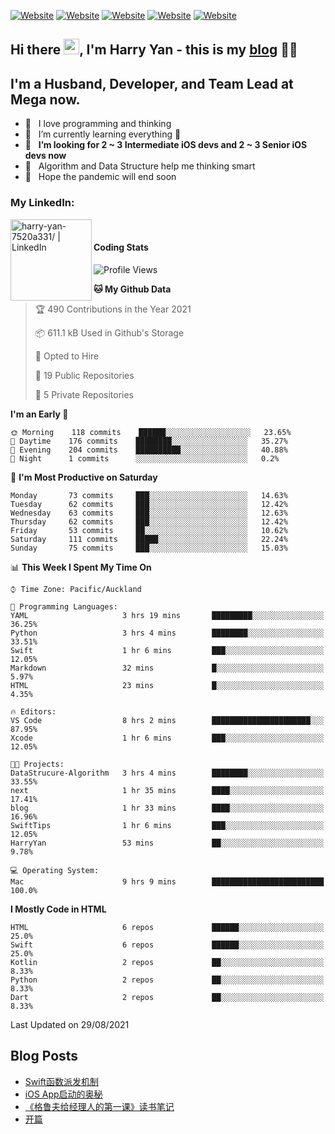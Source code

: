 [![Website](https://img.shields.io/badge/Swift-FA7343?style=for-the-badge&logo=swift&logoColor=white)](https://swift.org/blog/)
[![Website](https://img.shields.io/badge/Dart-0175C2?style=for-the-badge&logo=dart&logoColor=white)](https://dart.dev/tools/sdk)
[![Website](https://img.shields.io/badge/Kotlin-0095D5?&style=for-the-badge&logo=kotlin&logoColor=white)](https://developer.android.com/kotlin?gclid=CjwKCAjw1JeJBhB9EiwAV612yyBJK6NE-Iltekll2TQW2PnS4ijhe8gDua3nAh7o--FWFoWabiKBwxoCyfEQAvD_BwE&gclsrc=aw.ds)
[![Website](https://img.shields.io/badge/C%23-239120?style=for-the-badge&logo=c-sharp&logoColor=white)](https://docs.microsoft.com/en-us/dotnet/csharp/)
[![Website](https://img.shields.io/badge/Python-14354C?style=for-the-badge&logo=python&logoColor=white)](https://www.python.org/)

## Hi there <a href="https://harryyan.github.io"><img src="https://media.giphy.com/media/hvRJCLFzcasrR4ia7z/giphy.gif" width="25px"></a>,  I'm Harry Yan - this is my [blog] 👨‍💻

## I'm a Husband, Developer, and Team Lead at Mega now.

- 🔭 &nbsp; I love programming and thinking
- 🌱 &nbsp; I’m currently learning everything 🤣
- 👯 &nbsp; **I’m looking for 2 ~ 3 Intermediate iOS devs and 2 ~ 3 Senior iOS devs now**
- 👻 &nbsp; Algorithm and Data Structure help me thinking smart
- 👺 &nbsp; Hope the pandemic will end soon


### My LinkedIn:
[<img align="left" alt="harry-yan-7520a331/ | LinkedIn" width="130" src="https://img.shields.io/badge/LinkedIn-0077B5?style=for-the-badge&logo=linkedin&logoColor=white" />][linkedin]

<br />

#### Coding Stats

<!--START_SECTION:waka-->
![Profile Views](http://img.shields.io/badge/Profile%20Views-311-blue)

**🐱 My Github Data** 

> 🏆 490 Contributions in the Year 2021
 > 
> 📦 611.1 kB Used in Github's Storage 
 > 
> 💼 Opted to Hire
 > 
> 📜 19 Public Repositories 
 > 
> 🔑 5 Private Repositories  
 > 
**I'm an Early 🐤** 

```text
🌞 Morning    118 commits    ██████░░░░░░░░░░░░░░░░░░░   23.65% 
🌆 Daytime    176 commits    ████████░░░░░░░░░░░░░░░░░   35.27% 
🌃 Evening    204 commits    ██████████░░░░░░░░░░░░░░░   40.88% 
🌙 Night      1 commits      ░░░░░░░░░░░░░░░░░░░░░░░░░   0.2%

```
📅 **I'm Most Productive on Saturday** 

```text
Monday       73 commits     ███░░░░░░░░░░░░░░░░░░░░░░   14.63% 
Tuesday      62 commits     ███░░░░░░░░░░░░░░░░░░░░░░   12.42% 
Wednesday    63 commits     ███░░░░░░░░░░░░░░░░░░░░░░   12.63% 
Thursday     62 commits     ███░░░░░░░░░░░░░░░░░░░░░░   12.42% 
Friday       53 commits     ██░░░░░░░░░░░░░░░░░░░░░░░   10.62% 
Saturday     111 commits    █████░░░░░░░░░░░░░░░░░░░░   22.24% 
Sunday       75 commits     ███░░░░░░░░░░░░░░░░░░░░░░   15.03%

```


📊 **This Week I Spent My Time On** 

```text
⌚︎ Time Zone: Pacific/Auckland

💬 Programming Languages: 
YAML                     3 hrs 19 mins       █████████░░░░░░░░░░░░░░░░   36.25% 
Python                   3 hrs 4 mins        ████████░░░░░░░░░░░░░░░░░   33.51% 
Swift                    1 hr 6 mins         ███░░░░░░░░░░░░░░░░░░░░░░   12.05% 
Markdown                 32 mins             █░░░░░░░░░░░░░░░░░░░░░░░░   5.97% 
HTML                     23 mins             █░░░░░░░░░░░░░░░░░░░░░░░░   4.35%

🔥 Editors: 
VS Code                  8 hrs 2 mins        ██████████████████████░░░   87.95% 
Xcode                    1 hr 6 mins         ███░░░░░░░░░░░░░░░░░░░░░░   12.05%

🐱‍💻 Projects: 
DataStrucure-Algorithm   3 hrs 4 mins        ████████░░░░░░░░░░░░░░░░░   33.55% 
next                     1 hr 35 mins        ████░░░░░░░░░░░░░░░░░░░░░   17.41% 
blog                     1 hr 33 mins        ████░░░░░░░░░░░░░░░░░░░░░   16.96% 
SwiftTips                1 hr 6 mins         ███░░░░░░░░░░░░░░░░░░░░░░   12.05% 
HarryYan                 53 mins             ██░░░░░░░░░░░░░░░░░░░░░░░   9.78%

💻 Operating System: 
Mac                      9 hrs 9 mins        █████████████████████████   100.0%

```

**I Mostly Code in HTML** 

```text
HTML                     6 repos             ██████░░░░░░░░░░░░░░░░░░░   25.0% 
Swift                    6 repos             ██████░░░░░░░░░░░░░░░░░░░   25.0% 
Kotlin                   2 repos             ██░░░░░░░░░░░░░░░░░░░░░░░   8.33% 
Python                   2 repos             ██░░░░░░░░░░░░░░░░░░░░░░░   8.33% 
Dart                     2 repos             ██░░░░░░░░░░░░░░░░░░░░░░░   8.33%

```



 Last Updated on 29/08/2021
<!--END_SECTION:waka-->

## Blog Posts

<!-- BLOG-POST-LIST:START -->
- [Swift函数派发机制](https://harryyan.github.io/2021/08/27/Swift%E5%87%BD%E6%95%B0%E6%B4%BE%E5%8F%91%E6%9C%BA%E5%88%B6/)
- [iOS App启动的奥秘](https://harryyan.github.io/2021/04/20/iOS%20App%E5%90%AF%E5%8A%A8%E7%9A%84%E5%A5%A5%E7%A7%98/)
- [《格鲁夫给经理人的第一课》读书笔记](https://harryyan.github.io/2020/07/23/%E6%A0%BC%E9%B2%81%E5%A4%AB%E7%BB%99%E7%BB%8F%E7%90%86%E4%BA%BA%E7%9A%84%E7%AC%AC%E4%B8%80%E8%AF%BE%E8%AF%BB%E4%B9%A6%E7%AC%94%E8%AE%B0/)
- [开篇](https://harryyan.github.io/2019/04/19/%E5%BC%80%E7%AF%87%E5%AF%84%E8%AF%AD/)
<!-- BLOG-POST-LIST:END -->

[blog]: https://harryyan.github.io/
[linkedin]: https://linkedin.com/in/harry-yan-7520a331